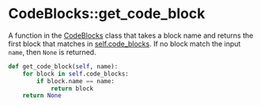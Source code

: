 # CodeBlocks::get_code_block

A function in the [CodeBlocks](class_code_blocks.o.md) class that takes a block name and returns the first block that matches in [self.code_blocks](class_code_blocks.o.md). If no block match the input `name`, then `None` is returned.

```python {name=codeblocks__get_code_block}
def get_code_block(self, name):
    for block in self.code_blocks:
        if block.name == name:
            return block
    return None
```
